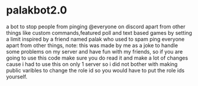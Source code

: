 # palakbot2.0
a bot to stop people from pinging @everyone on discord apart from other things like custom commands,featured poll and text based games
by setting a limit inspired by a friend named palak who used to spam ping everyone apart from other things,
note: this was made by me as a joke to handle some problems on my server and have fun with my friends,
so if you are going to use this code make sure you do read it and make a lot of changes cause i had to use this on only 1 server so 
i did not bother with making public varibles to change the role id so you would have to put the role ids yourself.
